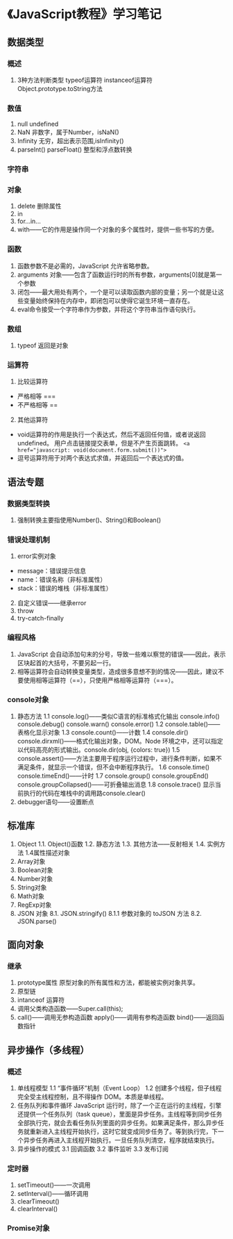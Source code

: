 # 《JavaScript教程》学习笔记

## 数据类型

### 概述

1. 3种方法判断类型
 typeof运算符 instanceof运算符 Object.prototype.toString方法
 
### 数值

1. null undefined
2. NaN 非数字，属于Number，isNaN()
3. Infinity 无穷，超出表示范围,isInfinity()
4. parseInt() parseFloat() 整型和浮点数转换

### 字符串

### 对象

1. delete 删除属性
2. in
3.  for...in...
4. with——它的作用是操作同一个对象的多个属性时，提供一些书写的方便。

### 函数

1. 函数参数不是必需的，JavaScript 允许省略参数。
2. arguments 对象——包含了函数运行时的所有参数，arguments[0]就是第一个参数
3. 闭包——最大用处有两个，一个是可以读取函数内部的变量；另一个就是让这些变量始终保持在内存中，即闭包可以使得它诞生环境一直存在。
4. eval命令接受一个字符串作为参数，并将这个字符串当作语句执行。

### 数组
1. typeof 返回是对象

### 运算符

1. 比较运算符
- 严格相等 ===
-  不严格相等 ==
2. 其他运算符
- void运算符的作用是执行一个表达式，然后不返回任何值，或者说返回undefined。
    用户点击链接提交表单，但是不产生页面跳转。
	```<a href="javascript: void(document.form.submit())">```
-  逗号运算符用于对两个表达式求值，并返回后一个表达式的值。

## 语法专题

### 数据类型转换

1. 强制转换主要指使用Number()、String()和Boolean()

### 错误处理机制

1. error实例对象
- message：错误提示信息
- name：错误名称（非标准属性）
- stack：错误的堆栈（非标准属性）
2. 自定义错误——继承error
3. throw
4. try-catch-finally

### 编程风格

1. JavaScript 会自动添加句末的分号，导致一些难以察觉的错误——因此，表示区块起首的大括号，不要另起一行。
2. 相等运算符会自动转换变量类型，造成很多意想不到的情况——因此，建议不要使用相等运算符（==），只使用严格相等运算符（===）。

### console对象

1. 静态方法
1.1 console.log()——类似C语言的标准格式化输出
console.info() console.debug() console.warn() console.error() 
1.2 console.table()——表格化显示对象
1.3 console.count()——计数
1.4 console.dir()
console.dirxml()——格式化输出对象，DOM。Node 环境之中，还可以指定以代码高亮的形式输出。console.dir(obj, {colors: true})
1.5 console.assert()——方法主要用于程序运行过程中，进行条件判断，如果不满足条件，就显示一个错误，但不会中断程序执行。
1.6 console.time()
console.timeEnd()——计时
1.7 console.group()
console.groupEnd()
console.groupCollapsed()——可折叠输出消息
1.8 console.trace()
显示当前执行的代码在堆栈中的调用路console.clear()
2. debugger语句——设置断点

## 标准库

1. Object
1.1. Object()函数
1.2. 静态方法
1.3. 其他方法——反射相关
1.4. 实例方法
1.4属性描述对象
2. Array对象
3. Boolean对象
4. Number对象
5. String对象
6. Math对象
7. RegExp对象
8. JSON 对象
8.1. JSON.stringify()
8.1.1 参数对象的 toJSON 方法
8.2. JSON.parse()

## 面向对象

### 继承

1. prototype属性
原型对象的所有属性和方法，都能被实例对象共享。
2. 原型链
3. intanceof 运算符
3. 调用父类构造函数——Super.call(this);
4. call()——调用无参构造函数
apply()——调用有参构造函数
bind()——返回函数指针

## 异步操作（多线程）

### 概述

1. 单线程模型
1.1 “事件循环”机制（Event Loop）
1.2 创建多个线程，但子线程完全受主线程控制，且不得操作 DOM。本质是单线程。
2. 任务队列和事件循环
JavaScript 运行时，除了一个正在运行的主线程，引擎还提供一个任务队列（task queue），里面是异步任务。主线程等到同步任务全部执行完，就会去看任务队列里面的异步任务。如果满足条件，那么异步任务就重新进入主线程开始执行，这时它就变成同步任务了。等到执行完，下一个异步任务再进入主线程开始执行。一旦任务队列清空，程序就结束执行。
3. 异步操作的模式
3.1 回调函数
3.2 事件监听
3.3 发布订阅

### 定时器

1. setTimeout()——一次调用
2. setInterval()——循环调用
3. clearTimeout()
4. clearInterval()

### Promise对象













